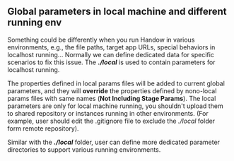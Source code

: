 ## Global parameters in local machine and different running env

Something could be differently when you run Handow in various environments, e.g., the file paths, target app URLs, special behaviors in localhost running... Normally we can define dedicated data for specific scenarios to fix this issue. The _**./local**_ is used to contain parameters for localhost running.

The properties defined in local params files will be added to current global parameters, and they will **override** the properties defined by nono-local params files with same names (**Not Including Stage Params**). The local parameters are only for local machine running, you shouldn't upload them to shared repository or instances running in other environments. (For example, user should edit the .gitignore file to exclude the _./local_ folder form remote repository).

Similar with the  _**./local**_ folder, user can define more dedicated parameter directories to support various running environments.